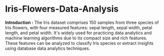 # Iris-Flowers-Data-Analysis

**Introduction :**
The Iris dataset comprises 150 samples from three species of Iris flowers, with four measured features: sepal length, sepal width, petal length, and petal width. It's widely used for practicing data analytics and machine learning algorithms due to its compact size and rich features. These features can be analyzed to classify Iris species or extract insights using database data analytics techniques.
